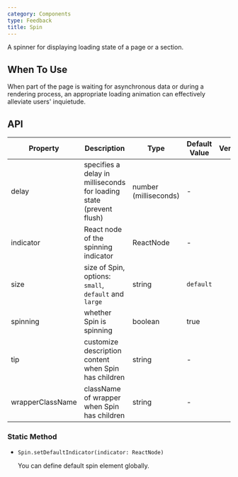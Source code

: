 ```yaml
---
category: Components
type: Feedback
title: Spin
---
```


A spinner for displaying loading state of a page or a section.

## When To Use

When part of the page is waiting for asynchronous data or during a rendering process, an appropriate loading animation can effectively alleviate users' inquietude.

## API

| Property         | Description                                                         | Type                  | Default Value | Version |
| ---------------- | ------------------------------------------------------------------- | --------------------- | ------------- | ------- |
| delay            | specifies a delay in milliseconds for loading state (prevent flush) | number (milliseconds) | -             |         |
| indicator        | React node of the spinning indicator                                | ReactNode             | -             |         |
| size             | size of Spin, options: `small`, `default` and `large`               | string                | `default`     |         |
| spinning         | whether Spin is spinning                                            | boolean               | true          |         |
| tip              | customize description content when Spin has children                | string                | -             |         |
| wrapperClassName | className of wrapper when Spin has children                         | string                | -             |         |

### Static Method

- `Spin.setDefaultIndicator(indicator: ReactNode)`

  You can define default spin element globally.
